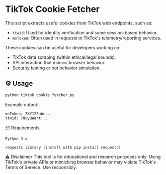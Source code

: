 
# TikTok Cookie Fetcher

This script extracts useful cookies from TikTok web endpoints, such as:

- `ttwid`: Used for identity verification and some session-based behavior.
- `msToken`: Often used in requests to TikTok's telemetry/reporting services.

These cookies can be useful for developers working on:

- TikTok data scraping (within ethical/legal bounds).
- API interaction that mimics browser behavior.
- Security testing or bot behavior simulation.

## ⚙️ Usage

```bash
python tiktok_cookie_fetcher.py
```
Example output:
```
msToken: ZXY123abc...
ttwid: 78uyQWert...
```
📦 Requirements
```
Python 3.x

requests library (install with pip install requests)
```
⚠️ Disclaimer
This tool is for educational and research purposes only. Using TikTok's private APIs or mimicking browser behavior may violate TikTok's Terms of Service. Use responsibly.


